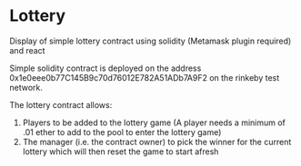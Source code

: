# Lottery
Display of simple lottery contract using solidity (Metamask plugin required) and react

Simple solidity contract is deployed on the address 0x1e0eee0b77C145B9c70d76012E782A51ADb7A9F2 on the rinkeby test network.

The lottery contract allows:
1. Players to be added to the lottery game (A player needs a minimum of .01 ether to add to the pool to enter the lottery game)
2. The manager (i.e. the contract owner) to pick the winner for the current lottery which will then reset the game to start afresh
